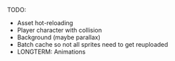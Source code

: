 TODO:
- Asset hot-reloading
- Player character with collision
- Background (maybe parallax)
- Batch cache so not all sprites need to get reuploaded
- LONGTERM: Animations
